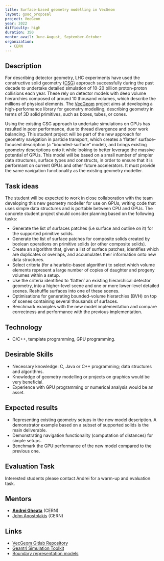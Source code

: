```yaml
---
title: Surface-based geometry modelling in VecGeom
layout: gsoc_proposal
project: VecGeom
year: 2022
difficulty: high
duration: 350
mentor_avail: June-August, September-October
organization:
  - CERN
---
```


## Description

For describing detector geometry, LHC experiments have used the constructive
solid geometry ([CSG][csg]) approach successfully during the past decade to
undertake detailed simulation of 10-20 billion proton-proton collisions each
year. These rely on detector models with deep volume hierarchies composed of
around 10 thousand volumes, which describe the millions of physical elements.
The [VecGeom][vecgeom] project aims at developing a high-performance library for
geometry modelling, describing geometry in terms of 3D solid primitives, such as
boxes, tubes, or cones.

Using the existing CSG approach to undertake simulations on GPUs has resulted in
poor performance, due to thread divergence and poor work balancing. This student
project will be part of the new approach for geometry navigation in particle
transport, which creates a ‘flatter’ surface-focused description (a
“bounded-surface” model), and brings existing geometry descriptions onto it
while looking to better leverage the massive potential of GPUs. This model will
be based on a small number of simpler data structures, surface types and
constructs, in order to ensure that it is performant on current GPUs and other
future accelerators. It must provide the same navigation functionality as the
existing geometry modeller.

## Task ideas

The student will be expected to work in close collaboration with the team
developing this new geometry modeller for use on GPUs, writing code that uses
simple data structures and is portable between CPU and GPUs. The concrete
student project should consider planning based on the following tasks:

- Generate the list of surfaces patches (i.e surface and outline on it) for the
  supported primitive solids.
- Generate the list of surface patches for composite solids created by boolean
  operations on primitive solids (or other composite solids).
- Create an algorithm that, given a list of surface patches, identifies which
  are duplicates or overlaps, and accumulates their information onto new data
  structures.
- Select criteria (for a heuristic-based algorithm) to select which volume
  elements represent a large number of copies of daughter and progeny volumes
  within a setup.
- Use the criteria identified to ‘flatten’ an existing hierarchical detector
  geometry, into a higher-level scene and one or more lower-level detailed
  scenes. Reshuffle surfaces into one of these scenes.
- Optimisations for generating bounded-volume hierarchies (BVH) on top of scenes
  containing several thousands of surfaces.
- Benchmark examples with the new model implementation and compare correctness
  and performance with the previous implementation.

## Technology

- C/C++, template programming, GPU programming.

## Desirable Skills

- Necessary knowledge: C, Java or C++ programming; data structures and
  algorithms.
- Knowledge of geometry modelling or projects on graphics would be very
  beneficial.
- Experience with GPU programming or numerical analysis would be an asset.

## Expected results

- Representing existing geometry setups in the new model description. A
  demonstrator example based on a subset of supported solids is the main
  deliverable.
- Demonstrating navigation functionality (computation of distances) for simple
  setups.
- Benchmark the GPU performance of the new model compared to the previous one.

## Evaluation Task

Interested students please contact Andrei for a warm-up and evaluation task.

## Mentors

- **[Andrei Gheata](mailto:andrei.gheata@cern.ch)** (CERN)
- [John Apostolakis](mailto:john.apostolakis@cern.ch) (CERN)

## Links

- [VecGeom Gitlab Repository][vecgeom]
- [Geant4 Simulation Toolkit][geant4]
- [Boundary representation models][brep]

[csg]: https://en.wikipedia.org/wiki/Constructive_solid_geometry
[brep]: https://en.wikipedia.org/wiki/Boundary_representation
[vecgeom]: https://gitlab.cern.ch/VecGeom/VecGeom
[geant4]: https://geant4.web.cern.ch
